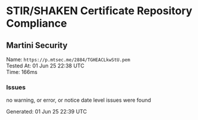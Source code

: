 # STIR/SHAKEN Certificate Repository Compliance

## Martini Security

Name: `https://p.mtsec.me/2884/TGHEACLkwStU.pem`\
Tested At: 01 Jun 25 22:38 UTC\
Time: 166ms

### Issues

no warning, or error, or notice date level issues were found

Generated: 01 Jun 25 22:39 UTC